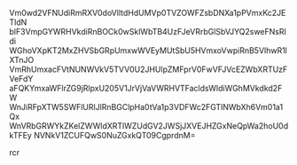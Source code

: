 Vm0wd2VFNUdiRmRXV0doVlltdHdUMVp0TVZOWFZsbDNXa1pPVmxKc2JETldN
blF3VmpGYWRHVkdiRnBOCk0wSklWbTB4UzFJeVRrbGlSbVJYQ2sweFNsRldi
WGhoVXpKT2MxZHVSbGRpUmxwWVEyMUtSbU5HVmxoVwpiRnB5VlhwR1lXTnJO
VmRhUmxacFVtNUNWVkV5TVV0U2JHUlpZMFprV0FwVFJVcEZWbXRTUzFVeFdY
aFQKYmxaWFlrZG9jRlpxU205V1JrVjVaVWRHVTFacldsWldiWGhMVkdkd2FW
WnJiRFpXTW5SWFlURlJlRnBGClpHa0tVa1p3VDFWc2FGTlNWbXh6Vm01a1Qx
WnVRbGRWYkZKelZWWldXRTlWZUdGV2JWSjJXVEJHZGxNeQpWa2hoU0dkTFEy
NVNkV1ZCUFQwS0NuZGxkQT09CgprdnM=

rcr